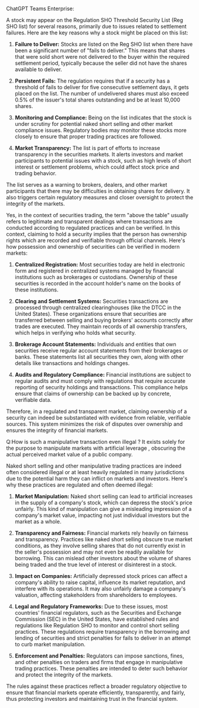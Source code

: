 ChatGPT Teams Enterprise:

A stock may appear on the Regulation SHO Threshold Security List (Reg SHO list) for several reasons, primarily due to issues related to settlement failures. Here are the key reasons why a stock might be placed on this list:

1. **Failure to Deliver:** Stocks are listed on the Reg SHO list when there have been a significant number of "fails to deliver." This means that shares that were sold short were not delivered to the buyer within the required settlement period, typically because the seller did not have the shares available to deliver.

2. **Persistent Fails:** The regulation requires that if a security has a threshold of fails to deliver for five consecutive settlement days, it gets placed on the list. The number of undelivered shares must also exceed 0.5% of the issuer's total shares outstanding and be at least 10,000 shares.

3. **Monitoring and Compliance:** Being on the list indicates that the stock is under scrutiny for potential naked short selling and other market compliance issues. Regulatory bodies may monitor these stocks more closely to ensure that proper trading practices are followed.

4. **Market Transparency:** The list is part of efforts to increase transparency in the securities markets. It alerts investors and market participants to potential issues with a stock, such as high levels of short interest or settlement problems, which could affect stock price and trading behavior.

The list serves as a warning to brokers, dealers, and other market participants that there may be difficulties in obtaining shares for delivery. It also triggers certain regulatory measures and closer oversight to protect the integrity of the markets.

Yes, in the context of securities trading, the term "above the table" usually refers to legitimate and transparent dealings where transactions are conducted according to regulated practices and can be verified. In this context, claiming to hold a security implies that the person has ownership rights which are recorded and verifiable through official channels. Here's how possession and ownership of securities can be verified in modern markets:

1. **Centralized Registration:** Most securities today are held in electronic form and registered in centralized systems managed by financial institutions such as brokerages or custodians. Ownership of these securities is recorded in the account holder's name on the books of these institutions.

2. **Clearing and Settlement Systems:** Securities transactions are processed through centralized clearinghouses (like the DTCC in the United States). These organizations ensure that securities are transferred between selling and buying brokers' accounts correctly after trades are executed. They maintain records of all ownership transfers, which helps in verifying who holds what security.

3. **Brokerage Account Statements:** Individuals and entities that own securities receive regular account statements from their brokerages or banks. These statements list all securities they own, along with other details like transactions and holdings changes.

4. **Audits and Regulatory Compliance:** Financial institutions are subject to regular audits and must comply with regulations that require accurate reporting of security holdings and transactions. This compliance helps ensure that claims of ownership can be backed up by concrete, verifiable data.

Therefore, in a regulated and transparent market, claiming ownership of a security can indeed be substantiated with evidence from reliable, verifiable sources. This system minimizes the risk of disputes over ownership and ensures the integrity of financial markets.


Q:How is such a manipulative transaction even illegal ? It exists solely for the purpose to manipulate markets with artificial leverage , obscuring the actual perceived market value of a public company.


Naked short selling and other manipulative trading practices are indeed often considered illegal or at least heavily regulated in many jurisdictions due to the potential harm they can inflict on markets and investors. Here's why these practices are regulated and often deemed illegal:

1. **Market Manipulation:** Naked short selling can lead to artificial increases in the supply of a company's stock, which can depress the stock's price unfairly. This kind of manipulation can give a misleading impression of a company's market value, impacting not just individual investors but the market as a whole.

2. **Transparency and Fairness:** Financial markets rely heavily on fairness and transparency. Practices like naked short selling obscure true market conditions, as they involve selling shares that do not currently exist in the seller's possession and may not even be readily available for borrowing. This can mislead other investors about the volume of shares being traded and the true level of interest or disinterest in a stock.

3. **Impact on Companies:** Artificially depressed stock prices can affect a company's ability to raise capital, influence its market reputation, and interfere with its operations. It may also unfairly damage a company's valuation, affecting stakeholders from shareholders to employees.

4. **Legal and Regulatory Frameworks:** Due to these issues, most countries' financial regulators, such as the Securities and Exchange Commission (SEC) in the United States, have established rules and regulations like Regulation SHO to monitor and control short selling practices. These regulations require transparency in the borrowing and lending of securities and strict penalties for fails to deliver in an attempt to curb market manipulation.

5. **Enforcement and Penalties:** Regulators can impose sanctions, fines, and other penalties on traders and firms that engage in manipulative trading practices. These penalties are intended to deter such behavior and protect the integrity of the markets.

The rules against these practices reflect a broader regulatory objective to ensure that financial markets operate efficiently, transparently, and fairly, thus protecting investors and maintaining trust in the financial system.
